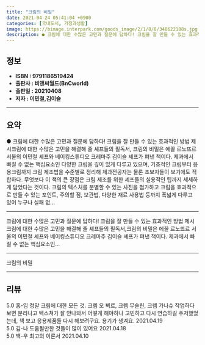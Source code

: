 ```yaml
---
title: "크림의 비밀"
date: 2021-04-24 05:41:04 +0900
categories: [국내도서, 가정과생활]
image: https://bimage.interpark.com/goods_image/2/1/8/8/348622188s.jpg
description: ● 크림에 대한 수많은 고민과 질문에 답하다! 크림을 잘 만들 수 있는 효과적인 방법 제시크림에 대한 수많은 고민을 해결해 줄 셰프들의 필독서, 크림의 비밀은 에꼴 르노뜨르 서울의 이민철 셰프와 베이킹스튜디오 크레마주 김이슬 셰프가 펴낸 책이다. 제과에서 빠질 수 없는 핵심요소인 다양
---
```


## **정보**

- **ISBN : 9791186519424**
- **출판사 : 비앤씨월드(BnCworld)**
- **출판일 : 20210408**
- **저자 : 이민철,김이슬**

------



## **요약**

●  크림에 대한 수많은 고민과 질문에 답하다! 크림을 잘 만들 수 있는 효과적인 방법 제시크림에 대한 수많은 고민을 해결해 줄 셰프들의 필독서, 크림의 비밀은 에꼴 르노뜨르 서울의 이민철 셰프와 베이킹스튜디오 크레마주 김이슬 셰프가 펴낸 책이다. 제과에서 빠질 수 없는 핵심요소인 다양한 크림을 깊이 있게 다루고 있으며, 기초적인 크림부터 응용크림까지 크림 제조법을 수준별로 정리해 제과전공자는 물론 초보자들이 보기에도 적합하다. 무엇보다 이 책의 큰 장점은 크림 제조를 위한 셰프들의 실용적인 팁까지 세세하게 담았다는 것이다. 크림의 텍스처를 분별할 수 있는 사진을 첨가하고 크림을 효과적으로 만들 수 있는 포인트, 주의할 점, 보관법, 다양한 재료 사용법 등까지 폭넓게 다루고 있어 누구나 실패 없...

------

크림에 대한 수많은 고민과 질문에 답하다!
크림을 잘 만들 수 있는 효과적인 방법 제시크림에 대한 수많은 고민을 해결해 줄 셰프들의 필독서,크림의 비밀은 에꼴 르노뜨르 서울의 이민철 셰프와 베이킹스튜디오 크레마주 김이슬 셰프가 펴낸 책이다. 제과에서 빠질 수 없는 핵심요소인... 

------


크림의 비밀 

------


## **리뷰** 

5.0 홍-임 정말 크림에 대한 모든 것.
크렘 오 뵈르, 크렘 무슬린, 크렘 가나슈 
작업하다보면 분리나고 텍스쳐가 잘 안나와서 어떻게 해야하나 고민하고 다시 연습하길 주저했었는데, 책 보고 응용제품들 다시 해보려구요. 용기가 생겨요. 2021.04.19 <br/>5.0 김-나 도움될만한 것들이 많이 있어요 2021.04.18 <br/>5.0 백-우 최고의 이론서 2021.04.10 <br/>